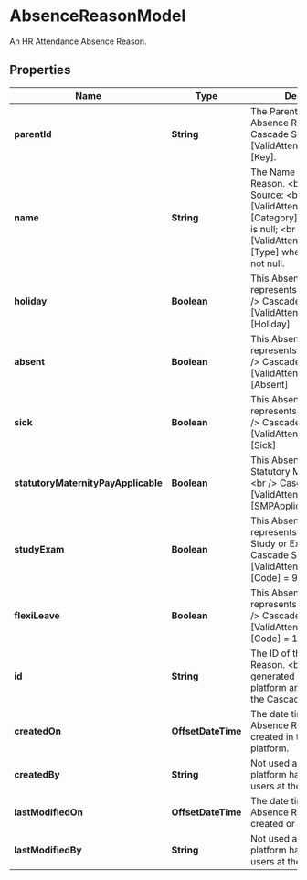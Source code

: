 

# AbsenceReasonModel

An HR Attendance Absence Reason.

## Properties

| Name | Type | Description | Notes |
|------------ | ------------- | ------------- | -------------|
|**parentId** | **String** | The Parent ID of this Absence Reason. &lt;br /&gt;  Cascade Source: [ValidAttendanceTypes].[Key]. |  [optional] |
|**name** | **String** | The Name of this Absence Reason. &lt;br /&gt;  Cascade Source: &lt;br /&gt;  [ValidAttendanceCategory].[Category] when ParentID is null; &lt;br /&gt;  [ValidAttendanceTypes].[Type] when ParentID is not null. |  [optional] |
|**holiday** | **Boolean** | This Absence Reason represents a Holiday. &lt;br /&gt;  Cascade Source: [ValidAttendanceCategory].[Holiday] |  [optional] |
|**absent** | **Boolean** | This Absence Reason represents an Absence. &lt;br /&gt;  Cascade Source: [ValidAttendanceCategory].[Absent] |  [optional] |
|**sick** | **Boolean** | This Absence Reason represents a Sickness. &lt;br /&gt;  Cascade Source: [ValidAttendanceCategory].[Sick] |  [optional] |
|**statutoryMaternityPayApplicable** | **Boolean** | This Absence Reason has Statutory Maternity Pay. &lt;br /&gt;  Cascade Source: [ValidAttendanceCategory].[SMPApplicable] |  [optional] |
|**studyExam** | **Boolean** | This Absence Reason represents an absence for Study or Exam. &lt;br /&gt;  Cascade Source: [ValidAttendanceCategory].[Code] &#x3D; 96 or 97 |  [optional] |
|**flexiLeave** | **Boolean** | This Absence Reason represents Flexi Leave. &lt;br /&gt;  Cascade Source: [ValidAttendanceCategory].[Code] &#x3D; 11 |  [optional] |
|**id** | **String** | The ID of the Absence Reason. &lt;br /&gt;  This field is generated by Iris HR platform and not related to the Cascade ID. |  [optional] |
|**createdOn** | **OffsetDateTime** | The date time when the Absence Reason was created in the Iris HR platform. |  [optional] |
|**createdBy** | **String** | Not used as the Iris HR platform has no concept of users at the moment. |  [optional] |
|**lastModifiedOn** | **OffsetDateTime** | The date time when the Absence Reason was created or last updated. |  [optional] |
|**lastModifiedBy** | **String** | Not used as the Iris HR platform has no concept of users at the moment. |  [optional] |



